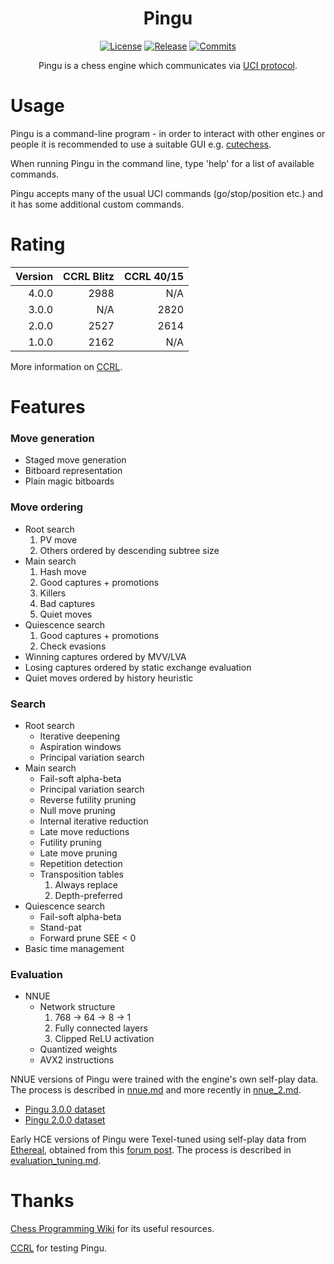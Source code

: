 <div align="center">

  # Pingu

  [![License][license-badge]][license-link]
  [![Release][release-badge]][release-link]
  [![Commits][commits-badge]][commits-link]

Pingu is a chess engine which communicates via [UCI protocol](https://gist.github.com/DOBRO/2592c6dad754ba67e6dcaec8c90165bf).

</div>

# Usage

Pingu is a command-line program - in order to interact with other engines or people it is recommended to use a suitable GUI e.g. [cutechess](https://github.com/cutechess/cutechess).

When running Pingu in the command line, type 'help' for a list of available commands.

Pingu accepts many of the usual UCI commands (go/stop/position etc.) and it has some additional custom commands.

# Rating

| Version | CCRL Blitz | CCRL 40/15 |
| ------: | ---------: | ---------: |
| 4.0.0   | 2988       | N/A        |
| 3.0.0   | N/A        | 2820       |
| 2.0.0   | 2527       | 2614       |
| 1.0.0   | 2162       | N/A        |

More information on [CCRL](https://www.computerchess.org.uk/ccrl/).

# Features

### Move generation

- Staged move generation
- Bitboard representation
- Plain magic bitboards

### Move ordering

- Root search
  1. PV move
  2. Others ordered by descending subtree size
- Main search
  1. Hash move
  2. Good captures + promotions
  3. Killers
  4. Bad captures
  5. Quiet moves
- Quiescence search
  1. Good captures + promotions
  2. Check evasions
- Winning captures ordered by MVV/LVA
- Losing captures ordered by static exchange evaluation
- Quiet moves ordered by history heuristic

### Search

- Root search
  - Iterative deepening
  - Aspiration windows
  - Principal variation search
- Main search
  - Fail-soft alpha-beta
  - Principal variation search
  - Reverse futility pruning
  - Null move pruning
  - Internal iterative reduction
  - Late move reductions
  - Futility pruning
  - Late move pruning
  - Repetition detection
  - Transposition tables
    1. Always replace
    2. Depth-preferred
- Quiescence search
  - Fail-soft alpha-beta
  - Stand-pat
  - Forward prune SEE < 0
- Basic time management

### Evaluation

- NNUE
  - Network structure
    1. 768 -> 64 -> 8 -> 1
    2. Fully connected layers
    3. Clipped ReLU activation
  - Quantized weights
  - AVX2 instructions

NNUE versions of Pingu were trained with the engine's own self-play data.
The process is described in [nnue.md](/docs/nnue.md) and more recently in [nnue_2.md](/docs/nnue_2.md).

- [Pingu 3.0.0 dataset](https://www.kaggle.com/datasets/williamching/pingu-3-0-0-self-play-data)
- [Pingu 2.0.0 dataset](https://www.kaggle.com/datasets/williamching/pingu-2-0-0-dataset)

Early HCE versions of Pingu were Texel-tuned using self-play data from [Ethereal](https://github.com/AndyGrant/Ethereal), obtained from this [forum post](https://talkchess.com/forum3/viewtopic.php?f=7&t=77502).
The process is described in [evaluation_tuning.md](/docs/evaluation_tuning.md).


# Thanks

[Chess Programming Wiki](https://www.chessprogramming.org) for its useful resources.

[CCRL](https://www.computerchess.org.uk/ccrl/) for testing Pingu.


[commits-badge]:https://img.shields.io/github/commits-since/WillChing01/Pingu/latest?style=for-the-badge
[commits-link]:https://github.com/WillChing01/Pingu/commits/master
[release-badge]:https://img.shields.io/github/v/release/WillChing01/Pingu?style=for-the-badge&label=official%20release
[release-link]:https://github.com/WillChing01/Pingu/releases/latest
[license-badge]:https://img.shields.io/github/license/WillChing01/Pingu?style=for-the-badge&label=license&color=success
[license-link]:https://github.com/WillChing01/Pingu/blob/master/LICENSE
